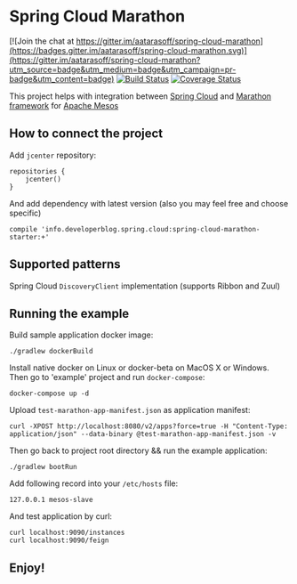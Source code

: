 # Spring Cloud Marathon

[![Join the chat at https://gitter.im/aatarasoff/spring-cloud-marathon](https://badges.gitter.im/aatarasoff/spring-cloud-marathon.svg)](https://gitter.im/aatarasoff/spring-cloud-marathon?utm_source=badge&utm_medium=badge&utm_campaign=pr-badge&utm_content=badge) [![Build Status](https://travis-ci.org/aatarasoff/spring-cloud-marathon.svg?branch=master)](https://travis-ci.org/aatarasoff/spring-cloud-marathon) [![Coverage Status](https://coveralls.io/repos/github/aatarasoff/spring-cloud-marathon/badge.svg?branch=master)](https://coveralls.io/github/aatarasoff/spring-cloud-marathon?branch=master)

This project helps with integration between [Spring Cloud](http://projects.spring.io/spring-cloud/) and [Marathon framework](https://mesosphere.github.io/marathon/) for [Apache Mesos](http://mesos.apache.org/)

## How to connect the project

Add `jcenter` repository:
```
repositories {
    jcenter()
}
```

And add dependency with latest version (also you may feel free and choose specific)
```
compile 'info.developerblog.spring.cloud:spring-cloud-marathon-starter:+'
```

## Supported patterns

Spring Cloud `DiscoveryClient` implementation (supports Ribbon and Zuul)

## Running the example

Build sample application docker image:
```
./gradlew dockerBuild
```

Install native docker on Linux or docker-beta on MacOS X or Windows.
Then go to 'example' project and run `docker-compose`:
```
docker-compose up -d
```

Upload `test-marathon-app-manifest.json` as application manifest:
```
curl -XPOST http://localhost:8080/v2/apps?force=true -H "Content-Type: application/json" --data-binary @test-marathon-app-manifest.json -v
```

Then go back to project root directory && run the example application:
```
./gradlew bootRun
```

Add following record into your `/etc/hosts` file:
```
127.0.0.1 mesos-slave
```

And test application by curl:
```
curl localhost:9090/instances
curl localhost:9090/feign
```

## Enjoy!